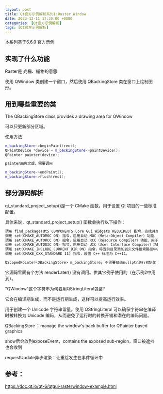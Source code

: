 ```yaml
---
layout: post
title: Qt官方示例解析系列1:Raster Window
date: 2023-12-11 17:30:00 +0800
categories: [Qt官方示例解析]
tags: [Qt官方示例解析]
---
```

本系列基于6.6.0 官方示例

## 实现了什么功能
Raster是 光栅、栅格的意思

使用 QWindow 类创建一个窗口，然后使用 QBackingStore 类在窗口上绘制图形。

## 用到哪些重要的类
The QBackingStore class provides a drawing area for QWindow

可以只更新部分区域。

使用方法
```cpp
m_backingStore->beginPaint(rect);
QPaintDevice *device = m_backingStore->paintDevice();
QPainter painter(device);

painter画完之后，需要调用

m_backingStore->endPaint();
m_backingStore->flush(rect);
```
## 部分源码解析

qt_standard_project_setup()是一个 CMake 函数，用于设置 Qt 项目的一些标准配置。

具体来说，qt_standard_project_setup() 函数会执行以下操作：
```makefile
调用 find_package(Qt5 COMPONENTS Core Gui Widgets REQUIRED) 指令，查找并加载 Qt5 的模块。
调用 set(CMAKE_AUTOMOC ON) 指令，启用自动 MOC（Meta-Object Compiler）功能，用于处理 Qt 元对象系统的代码生成。
调用 set(CMAKE_AUTORCC ON) 指令，启用自动 RCC（Resource Compiler）功能，用于处理 Qt 资源文件的编译。
调用 set(CMAKE_AUTOUIC ON) 指令，启用自动 UIC（User Interface Compiler）功能，用于处理 Qt 用户界面文件的代码生成。
调用 set(CMAKE_INCLUDE_CURRENT_DIR ON) 指令，将当前目录添加到头文件搜索路径中。
调用 set(CMAKE_CXX_STANDARD 11) 指令，设置 C++ 标准为 C++11。

QScopedPointer<QBackingStore> m_backingStore; 不需要赋值nullptr进行初始化
```
它源码里面有个方法 renderLater() 没有调用。供其它例子使用的（在示例2中用到）。

"QWindow"这个字符串为何要用QStringLiteral包装?

它会在编译期生成，而不是运行期生成，这样可以提高运行效率。

用于创建一个 Unicode 字符串常量。使用 QStringLiteral 可以确保字符串在编译时被转换为 Unicode 编码，从而避免了运行时的转换开销和潜在的编码问题。

QBackingStore： manage the window's back buffer for QPainter based graphics

show后会收到exposeEvent，contains the exposed sub-region，窗口被遮挡也会收到

requestUpdate异步渲染：让重绘发生在事件循环中
## 参考：
<https://doc.qt.io/qt-6/qtgui-rasterwindow-example.html>
